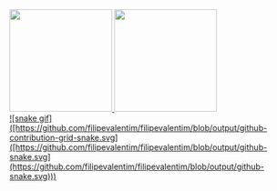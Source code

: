<div>
<a href="https://github.com/filipevalentim">
<img loading="lazy" height="180em" src="https://github-readme-stats.vercel.app/api/top-langs/?username=filipevalentim&layout=compact&langs_count=7&theme=dark"/>
<img loading="lazy" height="180em" src="https://github-readme-stats.vercel.app/api?username=filipevalentim&show_icons=true&theme=dark&include_all_commits=true&count_private=true"/>
</div>
![snake gif]([https://github.com/filipevalentim/filipevalentim/blob/output/github-contribution-grid-snake.svg]([https://github.com/filipevalentim/filipevalentim/blob/output/github-snake.svg](https://github.com/filipevalentim/filipevalentim/blob/output/github-snake.svg)))
